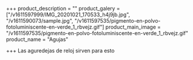 +++
product_description = ""
product_galery = ["/v1611597999/IMG_20201021_170533_h4j9jb.jpg", "/v1611590073/sample.jpg", "/v1611597535/pigmento-en-polvo-fotoluminiscente-en-verde_1_rbvejz.gif"]
product_main_image = "/v1611597535/pigmento-en-polvo-fotoluminiscente-en-verde_1_rbvejz.gif"
product_name = "Agujas"

+++
Las aguredejas de reloj sirven para esto